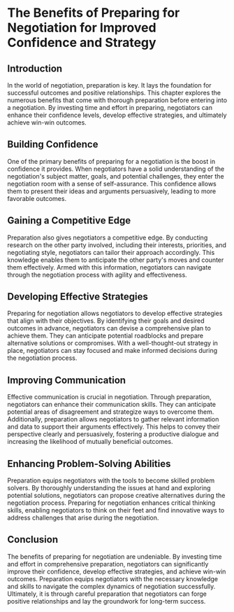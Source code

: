 # The Benefits of Preparing for Negotiation for Improved Confidence and Strategy

## Introduction

In the world of negotiation, preparation is key. It lays the foundation for successful outcomes and positive relationships. This chapter explores the numerous benefits that come with thorough preparation before entering into a negotiation. By investing time and effort in preparing, negotiators can enhance their confidence levels, develop effective strategies, and ultimately achieve win-win outcomes.

## Building Confidence

One of the primary benefits of preparing for a negotiation is the boost in confidence it provides. When negotiators have a solid understanding of the negotiation's subject matter, goals, and potential challenges, they enter the negotiation room with a sense of self-assurance. This confidence allows them to present their ideas and arguments persuasively, leading to more favorable outcomes.

## Gaining a Competitive Edge

Preparation also gives negotiators a competitive edge. By conducting research on the other party involved, including their interests, priorities, and negotiating style, negotiators can tailor their approach accordingly. This knowledge enables them to anticipate the other party's moves and counter them effectively. Armed with this information, negotiators can navigate through the negotiation process with agility and effectiveness.

## Developing Effective Strategies

Preparing for negotiation allows negotiators to develop effective strategies that align with their objectives. By identifying their goals and desired outcomes in advance, negotiators can devise a comprehensive plan to achieve them. They can anticipate potential roadblocks and prepare alternative solutions or compromises. With a well-thought-out strategy in place, negotiators can stay focused and make informed decisions during the negotiation process.

## Improving Communication

Effective communication is crucial in negotiation. Through preparation, negotiators can enhance their communication skills. They can anticipate potential areas of disagreement and strategize ways to overcome them. Additionally, preparation allows negotiators to gather relevant information and data to support their arguments effectively. This helps to convey their perspective clearly and persuasively, fostering a productive dialogue and increasing the likelihood of mutually beneficial outcomes.

## Enhancing Problem-Solving Abilities

Preparation equips negotiators with the tools to become skilled problem solvers. By thoroughly understanding the issues at hand and exploring potential solutions, negotiators can propose creative alternatives during the negotiation process. Preparing for negotiation enhances critical thinking skills, enabling negotiators to think on their feet and find innovative ways to address challenges that arise during the negotiation.

## Conclusion

The benefits of preparing for negotiation are undeniable. By investing time and effort in comprehensive preparation, negotiators can significantly improve their confidence, develop effective strategies, and achieve win-win outcomes. Preparation equips negotiators with the necessary knowledge and skills to navigate the complex dynamics of negotiation successfully. Ultimately, it is through careful preparation that negotiators can forge positive relationships and lay the groundwork for long-term success.
